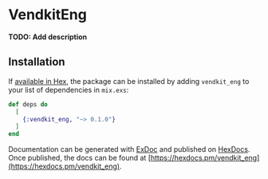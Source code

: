 # VendkitEng

**TODO: Add description**

## Installation

If [available in Hex](https://hex.pm/docs/publish), the package can be installed
by adding `vendkit_eng` to your list of dependencies in `mix.exs`:

```elixir
def deps do
  [
    {:vendkit_eng, "~> 0.1.0"}
  ]
end
```

Documentation can be generated with [ExDoc](https://github.com/elixir-lang/ex_doc)
and published on [HexDocs](https://hexdocs.pm). Once published, the docs can
be found at [https://hexdocs.pm/vendkit_eng](https://hexdocs.pm/vendkit_eng).

